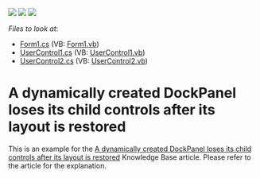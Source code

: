 <!-- default badges list -->
![](https://img.shields.io/endpoint?url=https://codecentral.devexpress.com/api/v1/VersionRange/128615655/13.1.4%2B)
[![](https://img.shields.io/badge/Open_in_DevExpress_Support_Center-FF7200?style=flat-square&logo=DevExpress&logoColor=white)](https://supportcenter.devexpress.com/ticket/details/E842)
[![](https://img.shields.io/badge/📖_How_to_use_DevExpress_Examples-e9f6fc?style=flat-square)](https://docs.devexpress.com/GeneralInformation/403183)
<!-- default badges end -->
<!-- default file list -->
*Files to look at*:

* [Form1.cs](./CS/Form1.cs) (VB: [Form1.vb](./VB/Form1.vb))
* [UserControl1.cs](./CS/UserControl1.cs) (VB: [UserControl1.vb](./VB/UserControl1.vb))
* [UserControl2.cs](./CS/UserControl2.cs) (VB: [UserControl2.vb](./VB/UserControl2.vb))
<!-- default file list end -->
# A dynamically created DockPanel loses its child controls after its layout is restored


<p>This is an example for the <a href="https://www.devexpress.com/Support/Center/p/A2857">A dynamically created DockPanel loses its child controls after its layout is restored</a> Knowledge Base article. Please refer to the article for the explanation.</p>

<br/>


